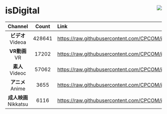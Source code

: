 # isDigital <img align="right" src="https://img.shields.io/github/last-commit/CPCOM/isDigital"/>  
  
| Channel | Count | Link |  
| :-----: | :---: | :--- |  
|**ビデオ**<br />Videoa | 428641 | https://raw.githubusercontent.com/CPCOM/isDigital/main/Videoa.txt |  
|**VR動画**<br />VR | 17202 | https://raw.githubusercontent.com/CPCOM/isDigital/main/VR.txt |  
|**素人**<br />Videoc | 57062 | https://raw.githubusercontent.com/CPCOM/isDigital/main/Videoc.txt |  
|**アニメ**<br />Anime | 3655 | https://raw.githubusercontent.com/CPCOM/isDigital/main/Anime.txt |  
|**成人映画**<br />Nikkatsu | 6116 | https://raw.githubusercontent.com/CPCOM/isDigital/main/Nikkatsu.txt |  